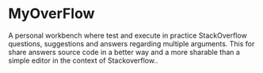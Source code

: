 MyOverFlow
==========

A personal workbench where test and execute in practice StackOverflow questions, 
suggestions and answers regarding multiple arguments. This for share answers source code 
in a better way and a more sharable than a simple editor in the context of Stackoverflow..


